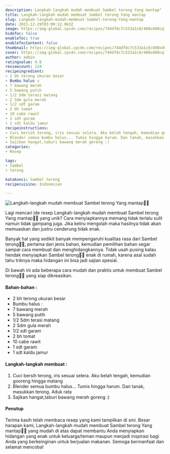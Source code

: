 ```yaml
---
description: Langkah-langkah mudah membuat Sambel terong Yang mantap"
title: Langkah-langkah mudah membuat Sambel terong Yang mantap
slug: Langkah-langkah-mudah-membuat-Sambel-terong-Yang-mantap
date: 2021-12-29T03:09:12.063Z
image: https://img-global.cpcdn.com/recipes/744df8c7c533a1c0/400x400cq70/photo.jpg
hideToc: false
enableToc: true
enableTocContent: false
thumbnail: https://img-global.cpcdn.com/recipes/744df8c7c533a1c0/400x400cq70/photo.jpg
cover: https://img-global.cpcdn.com/recipes/744df8c7c533a1c0/400x400cq70/photo.jpg
author: admin
ratingvalue: 4.8
reviewcount: 124
recipeingredient:
- 2 bh terong ukuran besar
- Bumbu halus :
- 7 bawang merah
- 5 bawang putih
- 1/2 Sdm terasi matang
- 2 Sdm gula merah
- 1/2 sdt garam
- 2 bh tomat
- 10 cabe rawit
- 1 sdt garam
- 1 sdt kaldu jamur
recipeinstructions:
- Cuci bersih terong, iris sesuai selera. Aku belah tengah, kemudian gooreng hingga matang
- Blender semua bumbu halus... Tumis hingga harum. Dan tanak, masukkan terong. Aduk rata
- Sajikan hangat,taburi bawang merah goreng :)
categories:
- Resep

tags:
- Sambel
- terong

katakunci: Sambel terong
recipecuisine: Indonesian

---
```


![Langkah-langkah mudah membuat Sambel terong Yang mantap👩‍🍳](https://img-global.cpcdn.com/recipes/744df8c7c533a1c0/400x400cq70/photo.jpg)

Lagi mencari ide resep Langkah-langkah mudah membuat Sambel terong Yang mantap👩‍🍳 yang unik? Cara menyiapkannya memang tidak terlalu sulit namun tidak gampang juga. Jika keliru mengolah maka hasilnya tidak akan memuaskan dan justru cenderung tidak enak.

Banyak hal yang sedikit banyak mempengaruhi kualitas rasa dari Sambel terong👩‍🍳, pertama dari jenis bahan, kemudian pemilihan bahan segar sampai cara membuat dan menghidangkannya. Tidak usah pusing kalau hendak menyiapkan Sambel terong👩‍🍳 enak di rumah, karena asal sudah tahu triknya maka hidangan ini bisa jadi sajian spesial.

Di bawah ini ada beberapa cara mudah dan praktis untuk membuat Sambel terong👩‍🍳 yang siap dikreasikan.

<!--inarticleads1-->

#### Bahan-bahan :

- 2 bh terong ukuran besar
- Bumbu halus :
- 7 bawang merah
- 5 bawang putih
- 1/2 Sdm terasi matang
- 2 Sdm gula merah
- 1/2 sdt garam
- 2 bh tomat
- 10 cabe rawit
- 1 sdt garam
- 1 sdt kaldu jamur

<!--inarticleads2-->

#### Langkah-langkah membuat :

1. Cuci bersih terong, iris sesuai selera. Aku belah tengah, kemudian gooreng hingga matang
1. Blender semua bumbu halus... Tumis hingga harum. Dan tanak, masukkan terong. Aduk rata
1. Sajikan hangat,taburi bawang merah goreng :)

#### Penutup

Terima kasih telah membaca resep yang kami tampilkan di sini. Besar harapan kami, Langkah-langkah mudah membuat Sambel terong Yang mantap👩‍🍳 yang mudah di atas dapat membantu Anda menyiapkan hidangan yang enak untuk keluarga/teman maupun menjadi inspirasi bagi Anda yang berkeinginan untuk berjualan makanan. Semoga bermanfaat dan selamat mencoba!